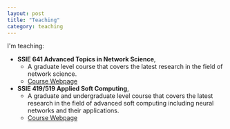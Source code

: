 ```yaml
---
layout: post
title: "Teaching"
category: teaching
---
```


I'm teaching:
- **SSIE 641 Advanced Topics in Network Science**,
  - A graduate level course that covers the latest research in the field of network science.
  - [Course Webpage](https://github.com/skojaku/adv-net-sci)
- **SSIE 419/519 Applied Soft Computing**,
  - A graduate and undergraduate level course that covers the latest research in the field of advanced soft computing including neural networks and their applications.
  - [Course Webpage](https://skojaku-classroom.notion.site/Applied-Soft-Computing-4902112081a5430abfb2471f4c03e6a1)
